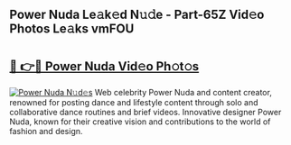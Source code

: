## Power Nuda Le𝚊k𝚎d N𝚞𝚍e - Part-65Z Vid𝚎o Photos Le𝚊ks vmFOU

# <h2><a href="http://fbcn6x.evod.top/?m=Power+Nuda">🔗 👉🔴 Power Nuda Vid𝚎o Ph𝚘t𝚘s</a></h2>

[![Power Nuda N𝚞d𝚎s](https://i.imgur.com/8V9OHl7.gif)](http://fbcn6x.evod.top/?m=Power+Nuda)
Web celebrity Power Nuda and content creator, renowned for posting dance and lifestyle content through solo and collaborative dance routines and brief videos. Innovative designer Power Nuda, known for their creative vision and contributions to the world of fashion and design. 
